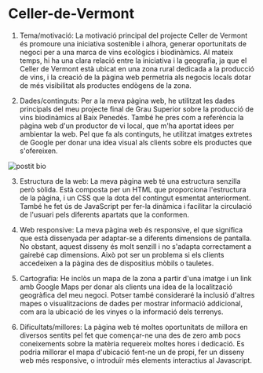 # Celler-de-Vermont
1. Tema/motivació: La motivació principal del projecte Celler de Vermont és promoure una iniciativa sostenible i alhora, generar oportunitats de negoci per a una marca de vins ecològics i biodinàmics. Al mateix temps, hi ha una clara relació entre la iniciativa i la geografia, ja que el Celler de Vermont està ubicat en una zona rural dedicada a la producció de vins, i la creació de la pàgina web permetria als negocis locals dotar de més visibilitat als productes endògens de la zona.

2. Dades/continguts: Per a la meva pàgina web, he utilitzat les dades principals del meu projecte final de Grau Superior sobre la producció de vins biodinàmics al Baix Penedès. També he pres com a referència la pàgina web d'un productor de vi local, que m'ha aportat idees per ambientar la web. Pel que fa als continguts, he utilitzat imatges extretes de Google per donar una idea visual als clients sobre els productes que s'ofereixen.

![postit bio](https://github.com/llordachs/Celler-de-Vermont/assets/130581184/3f3be13a-ac4c-47d1-b9d1-d205bca4caa4)

3. Estructura de la web: La meva pàgina web té una estructura senzilla però sòlida. Està composta per un HTML que proporciona l'estructura de la pàgina, i un CSS que la dota del contingut esmentat anteriorment. També he fet ús de JavaScript per fer-la dinàmica i facilitar la circulació de l'usuari pels diferents apartats que la conformen.

4. Web responsive: La meva pàgina web és responsive, el que significa que està dissenyada per adaptar-se a diferents dimensions de pantalla. No obstant, aquest disseny és molt senzill i no s'adapta correctament a gairebé cap dimensions. Això pot ser un problema si els clients accedeixen a la pàgina des de dispositius mòbils o tauletes.

5. Cartografia: He inclòs un mapa de la zona a partir d'una imatge i un link amb Google Maps per donar als clients una idea de la localització geogràfica del meu negoci. Potser també consideraré la inclusió d'altres mapes o visualitzacions de dades per mostrar informació addicional, com ara la ubicació de les vinyes o la informació dels terrenys.

6. Dificultats/millores: La pàgina web té moltes oportunitats de millora en diversos sentits pel fet que començar-ne una des de zero amb pocs coneixements sobre la matèria requereix moltes hores i dedicació. Es podria millorar el mapa d'ubicació fent-ne un de propi, fer un disseny web més responsive, o introduïr més elements interactius al Javascript.

